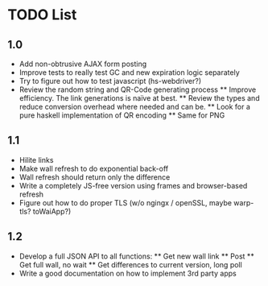 TODO List
=========

1.0
---

* Add non-obtrusive AJAX form posting
* Improve tests to really test GC and new expiration logic separately
* Try to figure out how to test javascript (hs-webdriver?)
* Review the random string and QR-Code generating process
** Improve efficiency. The link generations is naïve at best.
** Review the types and reduce conversion overhead where needed and can be.
** Look for a pure haskell implementation of QR encoding
** Same for PNG

1.1
---

* Hilite links
* Make wall refresh to do exponential back-off
* Wall refresh should return only the difference
* Write a completely JS-free version using frames and browser-based refresh
* Figure out how to do proper TLS (w/o ngingx / openSSL, maybe warp-tls? toWaiApp?)

1.2
---

* Develop a full JSON API to all functions:
** Get new wall link
** Post
** Get full wall, no wait
** Get differences to current version, long poll
* Write a good documentation on how to implement 3rd party apps


